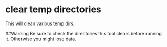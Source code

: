 clear temp directories
============

This will clean various temp dirs.

##Warning
Be sure to check the directories this tool clears before running it.
Otherwise you might lose data.

